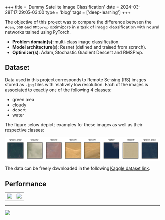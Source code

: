 +++
title = 'Dummy Satellite Image Classification'
date = 2024-03-28T17:29:05-03:00
type = 'blog'
tags = ['deep-learning']
+++

The objective of this project was to compare the difference between the `Adam`, `SGD` and
`RMSprop` optimizers in a task of image classification with neural networks trained using PyTorch.

- **Problem domain(s):** multi-class image classification.
- **Model architecture(s)**: Resnet (defined and trained from scratch).
- **Optimizer(s)**: Adam, Stochastic Gradient Descent and RMSProp.

## Dataset

Data used in this project corresponds to Remote Sensing (RS) images stored as `.jpg` files with relatively
low resolution. Each of the images is associated to exactly one of the following 4 classes:
- green area
- cloudy
- desert
- water

The figure below depicts examples for these images as well as their respective classes:

![](https://raw.githubusercontent.com/lfenzo/dummy-satellite-image-classification/main/images/training_samples.png)

The data can be freely downloaded in the following [Kaggle dataset link](https://www.kaggle.com/datasets/mahmoudreda55/satellite-image-classification?resource=download).

## Performance

<table>
    <tr>
        <td><img src = "./images/learning_curves.png"></td>
        <td><img src = "./images/confusion_matrix.png"></td>
    </tr>
</table>

-----------------

![](./images/missclassifications_per_class.png)
